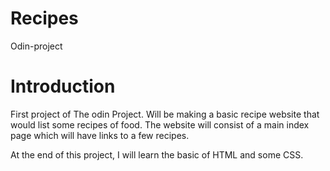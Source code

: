 # Recipes
Odin-project

# Introduction
First project of The odin Project. Will be making a basic recipe website that would list some recipes of food. The website will consist of a main index page which will have links to a few recipes.

At the end of this project, I will learn the basic of HTML and some CSS.